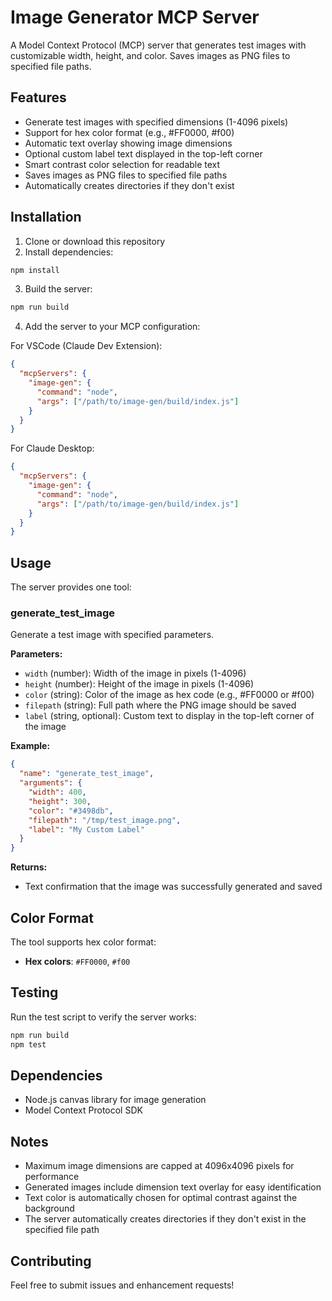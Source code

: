 # Image Generator MCP Server

A Model Context Protocol (MCP) server that generates test images with customizable width, height, and color. Saves images as PNG files to specified file paths.

## Features

- Generate test images with specified dimensions (1-4096 pixels)
- Support for hex color format (e.g., #FF0000, #f00)
- Automatic text overlay showing image dimensions
- Optional custom label text displayed in the top-left corner
- Smart contrast color selection for readable text
- Saves images as PNG files to specified file paths
- Automatically creates directories if they don't exist

## Installation

1. Clone or download this repository
2. Install dependencies:
```bash
npm install
```
3. Build the server:
```bash
npm run build
```
4. Add the server to your MCP configuration:

For VSCode (Claude Dev Extension):
```json
{
  "mcpServers": {
    "image-gen": {
      "command": "node",
      "args": ["/path/to/image-gen/build/index.js"]
    }
  }
}
```

For Claude Desktop:
```json
{
  "mcpServers": {
    "image-gen": {
      "command": "node",
      "args": ["/path/to/image-gen/build/index.js"]
    }
  }
}
```

## Usage

The server provides one tool:

### generate_test_image

Generate a test image with specified parameters.

**Parameters:**
- `width` (number): Width of the image in pixels (1-4096)
- `height` (number): Height of the image in pixels (1-4096)  
- `color` (string): Color of the image as hex code (e.g., #FF0000 or #f00)
- `filepath` (string): Full path where the PNG image should be saved
- `label` (string, optional): Custom text to display in the top-left corner of the image

**Example:**
```json
{
  "name": "generate_test_image",
  "arguments": {
    "width": 400,
    "height": 300,
    "color": "#3498db",
    "filepath": "/tmp/test_image.png",
    "label": "My Custom Label"
  }
}
```

**Returns:**
- Text confirmation that the image was successfully generated and saved

## Color Format

The tool supports hex color format:
- **Hex colors**: `#FF0000`, `#f00`

## Testing

Run the test script to verify the server works:

```bash
npm run build
npm test
```

## Dependencies

- Node.js canvas library for image generation
- Model Context Protocol SDK

## Notes

- Maximum image dimensions are capped at 4096x4096 pixels for performance
- Generated images include dimension text overlay for easy identification
- Text color is automatically chosen for optimal contrast against the background
- The server automatically creates directories if they don't exist in the specified file path

## Contributing

Feel free to submit issues and enhancement requests!

